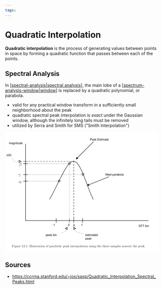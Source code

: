 ```yaml
---
tags:
---
```


# Quadratic Interpolation

**Quadratic interpolation** is the process of generating values between points in space by forming a quadratic function that passes between each of the points.

## Spectral Analysis

In [[spectral-analysis|spectral analysis]], the main lobe of a [[spectrum-analysis-window|window]] is replaced by a quadratic polynomial, or parabola.

- valid for any practical window transform in a sufficiently small neighborhood about the peak
- quadratic spectral peak interpolation is _exact_ under the Gaussian window, although the infinitely long tails must be removed
- utilized by Serra and Smith for SMS ("Smith Interpolation")

![Quadratic interpolation example](../public/attachments/quadratic-interpolation-example.png)

## Sources

- <https://ccrma.stanford.edu/~jos/sasp/Quadratic_Interpolation_Spectral_Peaks.html>

[//begin]: # "Autogenerated link references for markdown compatibility"
[spectral-analysis|spectral analysis]: spectral-analysis "Spectral Analysis"
[spectrum-analysis-window|window]: spectrum-analysis-window "Spectrum Analysis Window"
[//end]: # "Autogenerated link references"
